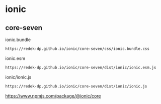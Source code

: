 # ionic

## core-seven

ionic.bundle
```bash
https://redek-dp.github.io/ionic/core-seven/css/ionic.bundle.css
```
ionic.esm
```bash
https://redek-dp.github.io/ionic/core-seven/dist/ionic/ionic.esm.js
```
ionic/ionic.js
```bash
https://redek-dp.github.io/ionic/core-seven/dist/ionic/ionic.js
```

https://www.npmjs.com/package/@ionic/core
